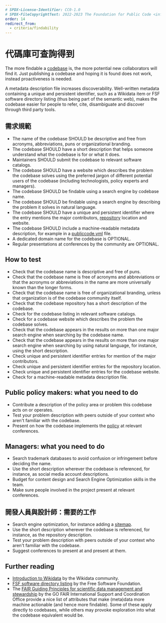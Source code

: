 ```yaml
---
# SPDX-License-Identifier: CC0-1.0
# SPDX-FileCopyrightText: 2022-2023 The Foundation for Public Code <info@publiccode.net>, https://standard.publiccode.net/AUTHORS
order: 14
redirect_from:
  - criteria/findability
---
```

# 代碼庫可查詢得到

The more findable a [codebase](../glossary.md#codebase) is, the more potential new collaborators will find it.
Just publishing a codebase and hoping it is found does not work, instead proactiveness is needed.

A metadata description file increases discoverability.
Well-written metadata containing a unique and persistent identifier, such as a Wikidata item or FSF software directory listing (thus being part of the semantic web), makes the codebase easier for people to refer, cite, disambiguate and discover through third party tools.

## 需求規範

* The name of the codebase SHOULD be descriptive and free from acronyms, abbreviations, puns or organizational branding.
* The codebase SHOULD have a short description that helps someone understand what the codebase is for or what it does.
* Maintainers SHOULD submit the codebase to relevant software catalogs.
* The codebase SHOULD have a website which describes the problem the codebase solves using the preferred jargon of different potential users of the codebase (including technologists, policy experts and managers).
* The codebase SHOULD be findable using a search engine by codebase name.
* The codebase SHOULD be findable using a search engine by describing the problem it solves in natural language.
* The codebase SHOULD have a unique and persistent identifier where the entry mentions the major contributors, [repository](../glossary.md#repository) location and website.
* The codebase SHOULD include a machine-readable metadata description, for example in a [publiccode.yml](https://github.com/publiccodeyml/publiccode.yml) file.
* A dedicated domain name for the codebase is OPTIONAL.
* Regular presentations at conferences by the community are OPTIONAL.

## How to test

* Check that the codebase name is descriptive and free of puns.
* Check that the codebase name is free of acronyms and abbreviations or that the acronyms or abbreviations in the name are more universally known than the longer forms.
* Check that the codebase name is free of organizational branding, unless that organization is of the codebase community itself.
* Check that the codebase repository has a short description of the codebase.
* Check for the codebase listing in relevant software catalogs.
* Check for a codebase website which describes the problem the codebase solves.
* Check that the codebase appears in the results on more than one major search engine when searching by the codebase name.
* Check that the codebase appears in the results on more than one major search engine when searching by using natural language, for instance, using the short description.
* Check unique and persistent identifier entries for mention of the major contributors.
* Check unique and persistent identifier entries for the repository location.
* Check unique and persistent identifier entries for the codebase website.
* Check for a machine-readable metadata description file.

## Public policy makers: what you need to do

* Contribute a description of the policy area or problem this codebase acts on or operates.
* Test your problem description with peers outside of your context who aren't familiar with the codebase.
* Present on how the codebase implements the [policy](../glossary.md#policy) at relevant conferences.

## Managers: what you need to do

* Search trademark databases to avoid confusion or infringement before deciding the name.
* Use the short description wherever the codebase is referenced, for instance, as social media account descriptions.
* Budget for content design and Search Engine Optimization skills in the team.
* Make sure people involved in the project present at relevant conferences.

## 開發人員與設計師：需要的工作

* Search engine optimization, for instance adding a [sitemap](https://www.sitemaps.org/protocol.html).
* Use the short description wherever the codebase is referenced, for instance, as the repository description.
* Test your problem description with peers outside of your context who aren't familiar with the codebase.
* Suggest conferences to present at and present at them.

<p style="page-break-after: always;"></p>

## Further reading

* [Introduction to Wikidata](https://www.wikidata.org/wiki/Wikidata:Introduction) by the Wikidata community.
* [FSF software directory listing](https://directory.fsf.org/wiki/Main_Page) by the Free Software Foundation.
* The [FAIR Guiding Principles for scientific data management and stewardship](https://www.go-fair.org/fair-principles/) by the GO FAIR International Support and Coordination Office provide a nice list of attributes that make (meta)data more machine actionable (and hence more findable). Some of these apply directly to codebases, while others may provoke exploration into what the codebase equivalent would be.
